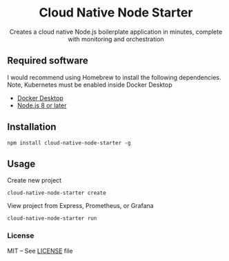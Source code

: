<div align=center>
<h1 style="border:0">Cloud Native Node Starter</h1>
Creates a cloud native Node.js boilerplate application in minutes, complete with monitoring and orchestration
</div>

## Required software

I would recommend using Homebrew to install the following dependencies. Note, Kubernetes must be enabled inside Docker Desktop

- [Docker Desktop](https://www.docker.com/products/docker-desktop)
- [Node.js 8 or later](https://nodejs.org/en/download/)

## Installation

```shell
npm install cloud-native-node-starter -g
```

## Usage

Create new project

```shell
cloud-native-node-starter create
```

View project from Express, Prometheus, or Grafana

```shell
cloud-native-node-starter run
```

### License

MIT – See [LICENSE](LICENSE) file
